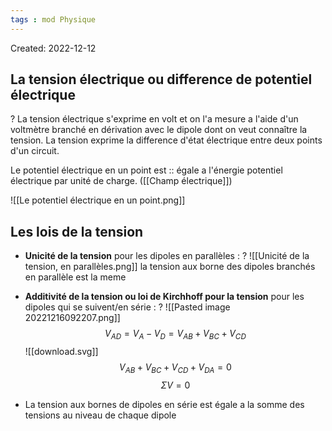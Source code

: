 ```yaml
---
tags : mod Physique
---
```

Created: 2022-12-12 

## La tension électrique ou difference de potentiel électrique
?
La tension électrique s'exprime en volt et on l'a mesure a l'aide d'un voltmètre branché en dérivation avec le dipole dont on veut connaître la tension. La tension exprime la difference d'état électrique entre deux points d'un circuit. 
<!--SR:!2023-02-14,6,150-->

Le potentiel électrique en un point est :: égale a l'énergie potentiel électrique par unité de charge. ([[Champ électrique]])
<!--SR:!2023-02-10,2,142-->

![[Le potentiel électrique en un point.png]]

## Les lois de la tension
- **Unicité de la tension** pour les dipoles en parallèles :
?
 ![[Unicité de la tension, en parallèles.png]]
 la tension aux borne des dipoles branchés en parallèle est la meme
<!--SR:!2023-02-02,10,256-->

- **Additivité de la tension ou loi de Kirchhoff pour la tension**  pour les dipoles qui se suivent/en série :
?
 ![[Pasted image 20221216092207.png]]
$$V_{AD}=V_{A}-V_{D}=V_{AB}+V_{BC}+V_{CD}$$
![[download.svg]]
 $$V_{AB}+V_{BC}+V_{CD}+V_{DA}=0$$$$\Sigma V=0$$
<!--SR:!2023-02-12,4,216-->

- La tension aux bornes de dipoles en série est égale a la somme des tensions au niveau de chaque dipole

